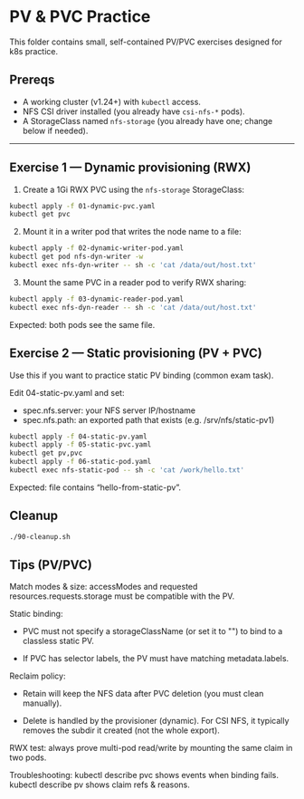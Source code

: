 # PV & PVC Practice

This folder contains small, self-contained PV/PVC exercises designed for k8s practice.

## Prereqs
- A working cluster (v1.24+) with `kubectl` access.
- NFS CSI driver installed (you already have `csi-nfs-*` pods).
- A StorageClass named `nfs-storage` (you already have one; change below if needed).

---

## Exercise 1 — Dynamic provisioning (RWX)

1) Create a 1Gi RWX PVC using the `nfs-storage` StorageClass:

```bash
kubectl apply -f 01-dynamic-pvc.yaml
kubectl get pvc
```

2) Mount it in a writer pod that writes the node name to a file:

```bash
kubectl apply -f 02-dynamic-writer-pod.yaml
kubectl get pod nfs-dyn-writer -w
kubectl exec nfs-dyn-writer -- sh -c 'cat /data/out/host.txt'
```

3) Mount the same PVC in a reader pod to verify RWX sharing:

```bash
kubectl apply -f 03-dynamic-reader-pod.yaml
kubectl exec nfs-dyn-reader -- sh -c 'cat /data/out/host.txt'
```

Expected: both pods see the same file.


## Exercise 2 — Static provisioning (PV + PVC)

Use this if you want to practice static PV binding (common exam task).

Edit 04-static-pv.yaml and set:

* spec.nfs.server: your NFS server IP/hostname
* spec.nfs.path: an exported path that exists (e.g. /srv/nfs/static-pv1)

```bash
kubectl apply -f 04-static-pv.yaml
kubectl apply -f 05-static-pvc.yaml
kubectl get pv,pvc
kubectl apply -f 06-static-pod.yaml
kubectl exec nfs-static-pod -- sh -c 'cat /work/hello.txt'
```


Expected: file contains “hello-from-static-pv”.

## Cleanup
```bash
./90-cleanup.sh
```

## Tips (PV/PVC)

Match modes & size: accessModes and requested resources.requests.storage must be compatible with the PV.

Static binding:

* PVC must not specify a storageClassName (or set it to "") to bind to a classless static PV.

* If PVC has selector labels, the PV must have matching metadata.labels.

Reclaim policy:

* Retain will keep the NFS data after PVC deletion (you must clean manually).

* Delete is handled by the provisioner (dynamic). For CSI NFS, it typically removes the subdir it created (not the whole export).

RWX test: always prove multi-pod read/write by mounting the same claim in two pods.

Troubleshooting: kubectl describe pvc <name> shows events when binding fails. kubectl describe pv <name> shows claim refs & reasons.
